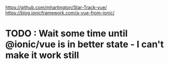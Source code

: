 https://github.com/mhartington/Star-Track-vue/
https://blog.ionicframework.com/a-vue-from-ionic/

# TODO : Wait some time until @ionic/vue is in better state - I can't make it work still
